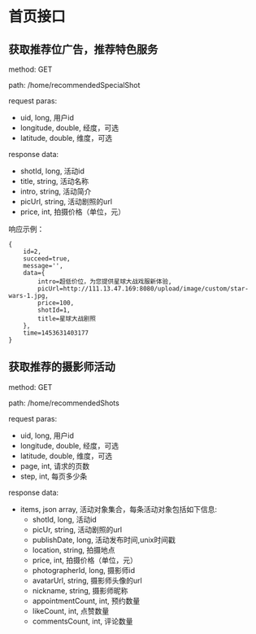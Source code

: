 # 首页接口
## 获取推荐位广告，推荐特色服务
method: GET

path: /home/recommendedSpecialShot

request paras:

* uid, long, 用户id
* longitude, double, 经度，可选
* latitude, double, 维度，可选

response data:

* shotId, long, 活动id
* title, string, 活动名称
* intro, string, 活动简介
* picUrl, string, 活动剧照的url
* price, int, 拍摄价格（单位，元）

响应示例：

    {
        id=2,
        succeed=true,
        message='',
        data={
            intro=超低价位，为您提供星球大战戏服新体验,
            picUrl=http://111.13.47.169:8080/upload/image/custom/star-wars-1.jpg,
            price=100,
            shotId=1,
            title=星球大战剧照
        },
        time=1453631403177
    }
## 获取推荐的摄影师活动
method: GET

path: /home/recommendedShots

request paras:

* uid, long, 用户id
* longitude, double, 经度，可选
* latitude, double, 维度，可选
* page, int, 请求的页数
* step, int, 每页多少条

response data:

* items, json array, 活动对象集合，每条活动对象包括如下信息:
    * shotId, long, 活动id
    * picUr, string, 活动剧照的url
    * publishDate, long, 活动发布时间,unix时间戳
    * location, string, 拍摄地点
    * price, int, 拍摄价格（单位，元）
    * photographerId, long, 摄影师id
    * avatarUrl, string, 摄影师头像的url
    * nickname, string, 摄影师昵称
    * appointmentCount, int, 预约数量
    * likeCount, int, 点赞数量
    * commentsCount, int, 评论数量
